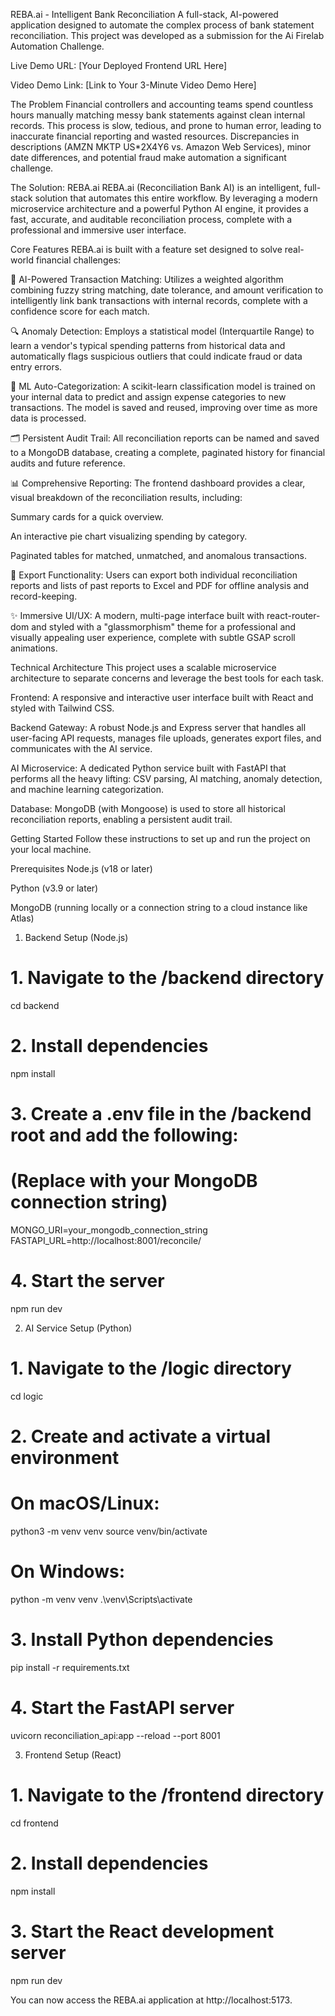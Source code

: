 REBA.ai - Intelligent Bank Reconciliation
A full-stack, AI-powered application designed to automate the complex process of bank statement reconciliation. This project was developed as a submission for the Ai Firelab Automation Challenge.

Live Demo URL: [Your Deployed Frontend URL Here]

Video Demo Link: [Link to Your 3-Minute Video Demo Here]

The Problem
Financial controllers and accounting teams spend countless hours manually matching messy bank statements against clean internal records. This process is slow, tedious, and prone to human error, leading to inaccurate financial reporting and wasted resources. Discrepancies in descriptions (AMZN MKTP US*2X4Y6 vs. Amazon Web Services), minor date differences, and potential fraud make automation a significant challenge.

The Solution: REBA.ai
REBA.ai (Reconciliation Bank AI) is an intelligent, full-stack solution that automates this entire workflow. By leveraging a modern microservice architecture and a powerful Python AI engine, it provides a fast, accurate, and auditable reconciliation process, complete with a professional and immersive user interface.

Core Features
REBA.ai is built with a feature set designed to solve real-world financial challenges:

🤖 AI-Powered Transaction Matching: Utilizes a weighted algorithm combining fuzzy string matching, date tolerance, and amount verification to intelligently link bank transactions with internal records, complete with a confidence score for each match.

🔍 Anomaly Detection: Employs a statistical model (Interquartile Range) to learn a vendor's typical spending patterns from historical data and automatically flags suspicious outliers that could indicate fraud or data entry errors.

🧠 ML Auto-Categorization: A scikit-learn classification model is trained on your internal data to predict and assign expense categories to new transactions. The model is saved and reused, improving over time as more data is processed.

🗂️ Persistent Audit Trail: All reconciliation reports can be named and saved to a MongoDB database, creating a complete, paginated history for financial audits and future reference.

📊 Comprehensive Reporting: The frontend dashboard provides a clear, visual breakdown of the reconciliation results, including:

Summary cards for a quick overview.

An interactive pie chart visualizing spending by category.

Paginated  tables for matched, unmatched, and anomalous transactions.

📄 Export Functionality: Users can export both individual reconciliation reports and lists of past reports to Excel and PDF for offline analysis and record-keeping.

✨ Immersive UI/UX: A modern, multi-page interface built with react-router-dom and styled with a "glassmorphism" theme for a professional and visually appealing user experience, complete with subtle GSAP scroll animations.

Technical Architecture
This project uses a scalable microservice architecture to separate concerns and leverage the best tools for each task.

Frontend: A responsive and interactive user interface built with React and styled with Tailwind CSS.

Backend Gateway: A robust Node.js and Express server that handles all user-facing API requests, manages file uploads, generates export files, and communicates with the AI service.

AI Microservice: A dedicated Python service built with FastAPI that performs all the heavy lifting: CSV parsing, AI matching, anomaly detection, and machine learning categorization.

Database: MongoDB (with Mongoose) is used to store all historical reconciliation reports, enabling a persistent audit trail.

Getting Started
Follow these instructions to set up and run the project on your local machine.

Prerequisites
Node.js (v18 or later)

Python (v3.9 or later)

MongoDB (running locally or a connection string to a cloud instance like Atlas)

1. Backend Setup (Node.js)
# 1. Navigate to the /backend directory
cd backend

# 2. Install dependencies
npm install

# 3. Create a .env file in the /backend root and add the following:
#    (Replace with your MongoDB connection string)
MONGO_URI=your_mongodb_connection_string
FASTAPI_URL=http://localhost:8001/reconcile/

# 4. Start the server
npm run dev

2. AI Service Setup (Python)
# 1. Navigate to the /logic directory
cd logic

# 2. Create and activate a virtual environment
# On macOS/Linux:
python3 -m venv venv
source venv/bin/activate

# On Windows:
python -m venv venv
.\venv\Scripts\activate

# 3. Install Python dependencies
pip install -r requirements.txt

# 4. Start the FastAPI server 
uvicorn reconciliation_api:app --reload --port 8001

3. Frontend Setup (React)
# 1. Navigate to the /frontend directory
cd frontend

# 2. Install dependencies
npm install

# 3. Start the React development server
npm run dev

You can now access the REBA.ai application at http://localhost:5173.

